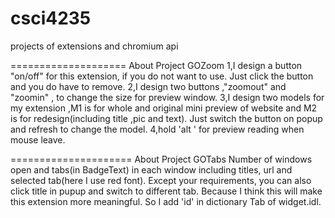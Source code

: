 csci4235
========

projects of extensions and chromium api



====================
About Project GOZoom
1,I design a button "on/off" for this extension, if you do not want to use. Just click the button and you do have to remove.
2,I design two buttons ,"zoomout" and "zoomin" , to change the size for preview window.
3,I design two models for my extension ,M1 is for whole and original mini preview of website and M2 is for redesign(including title ,pic and text). Just switch the button on popup and refresh to change the model.
4,hold  'alt ' for preview reading when mouse leave.


=====================
About Project GOTabs
Number of windows open and tabs(in BadgeText) in each window including titles, url and selected tab(here I use red font). 
Except your requirements, you can also click title in pupup and switch to different tab.
Because I think this will make this extension more meaningful. So I add 'id' in dictionary Tab of widget.idl.
